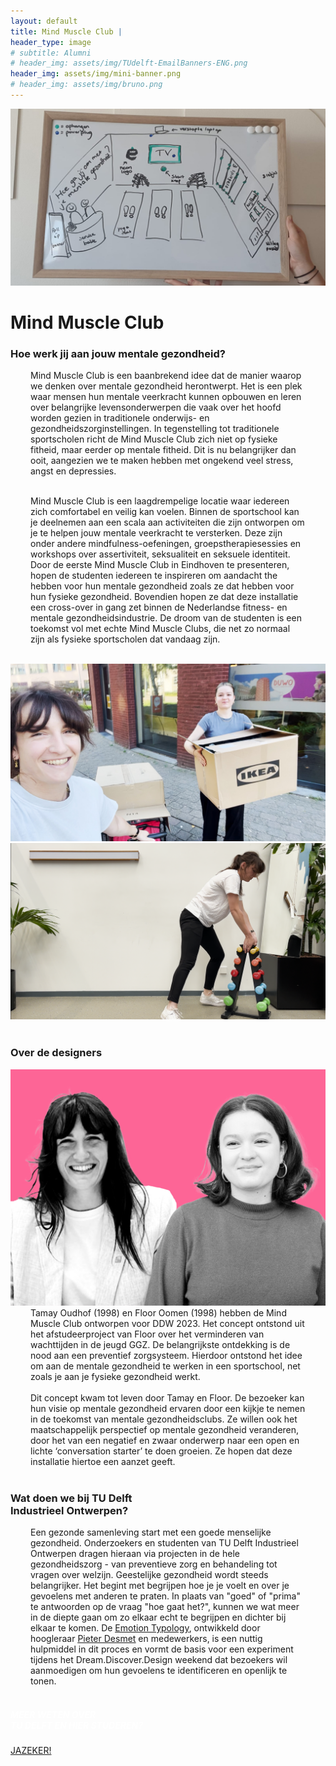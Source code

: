 ```yaml
---
layout: default
title: Mind Muscle Club |
header_type: image
# subtitle: Alumni
# header_img: assets/img/TUdelft-EmailBanners-ENG.png
header_img: assets/img/mini-banner.png
# header_img: assets/img/bruno.png
---
```


<!-- <img src="/assets/img/mini-banner.png" alt="Card image cap"> -->
<a href="/assets/img/07MIndMuscleClub/MIndMuscleClub001.jpg" target="_blank"><img src="/assets/img/07MIndMuscleClub/MIndMuscleClub001.jpg" alt="Card image cap"
class="main-image"></a>
<br> 


<!-- ## Title 1 -->
<div class="card muscle-card shadow">
<div class="card-body">
<h1 class="card-title text-center NeueMachina-project">Mind Muscle Club</h1>
<h3 class="text-center NeueMachina-h4">Hoe werk jij aan jouw mentale gezondheid?</h3>
  <div class="card-body text-center card-text" style="margin-left: 2rem;margin-right: 2rem;">
Mind Muscle Club is een baanbrekend idee dat de manier waarop we denken over mentale gezondheid
herontwerpt. Het is een plek waar mensen hun mentale veerkracht kunnen opbouwen en leren over
belangrijke levensonderwerpen die vaak over het hoofd worden gezien in traditionele onderwijs- en
gezondheidszorginstellingen. In tegenstelling tot traditionele sportscholen richt de Mind Muscle Club zich
niet op fysieke fitheid, maar eerder op mentale fitheid. Dit is nu belangrijker dan ooit, aangezien we te
maken hebben met ongekend veel stress, angst en depressies.<br>
<br>

Mind Muscle Club is een laagdrempelige locatie waar iedereen zich comfortabel en veilig kan voelen.
Binnen de sportschool kan je deelnemen aan een scala aan activiteiten die zijn ontworpen om je te
helpen jouw mentale veerkracht te versterken. Deze zijn onder andere mindfulness-oefeningen,
groepstherapiesessies en workshops over assertiviteit, seksualiteit en seksuele identiteit. Door de eerste
Mind Muscle Club in Eindhoven te presenteren, hopen de studenten iedereen te inspireren om aandacht
the hebben voor hun mentale gezondheid zoals ze dat hebben voor hun fysieke gezondheid. Bovendien
hopen ze dat deze installatie een cross-over in gang zet binnen de Nederlandse fitness- en mentale
gezondheidsindustrie. De droom van de studenten is een toekomst vol met echte Mind Muscle Clubs, die
net zo normaal zijn als fysieke sportscholen dat vandaag zijn.
  </div>
</div>
</div>
<br>
<div class="container">
  <div class="row">
    <div class="col-sm">
      <a href="/assets/img/07MIndMuscleClub/MIndMuscleClub002.jpg" target="_blank"><img src="/assets/img/07MIndMuscleClub/MIndMuscleClub002.jpg" alt="Card image cap"></a>
    </div>
    <div class="col-sm">
      <a href="/assets/img/07MIndMuscleClub/MIndMuscleClub003.png" target="_blank"><img src="/assets/img/07MIndMuscleClub/MIndMuscleClub003.png" alt="Card image cap"></a>
    </div>
  </div>
</div>
<br>
<!-- ## Title 2 -->
<div class="card white-card shadow">
<div class="card-body">
<h3 class="card-title text-center NeueMachina-h3">Over de designers</h3>
<img src="/assets/img/07MIndMuscleClub/MindMuscleClub-ProfileImage.jpg" alt="Card image cap">
  <div class="card-body text-center card-text" style="margin-left: 2rem;margin-right: 2rem;">
Tamay Oudhof (1998) en Floor Oomen (1998) hebben de Mind Muscle Club ontworpen voor DDW 2023.
Het concept ontstond uit het afstudeerproject van Floor over het verminderen van wachttijden in de jeugd
GGZ. De belangrijkste ontdekking is de nood aan een preventief zorgsysteem. Hierdoor ontstond het idee
om aan de mentale gezondheid te werken in een sportschool, net zoals je aan je fysieke gezondheid
werkt.<br><br>
Dit concept kwam tot leven door Tamay en Floor. De bezoeker kan hun visie op mentale gezondheid
ervaren door een kijkje te nemen in de toekomst van mentale gezondheidsclubs. Ze willen ook het
maatschappelijk perspectief op mentale gezondheid veranderen, door het van een negatief en zwaar
onderwerp naar een open en lichte ‘conversation starter’ te doen groeien. Ze hopen dat deze installatie
hiertoe een aanzet geeft.
  </div>
</div>
</div>
<br>
<!-- ## Title 3   -->
<div class="card white-card shadow">
<div class="card-body">
<h3 class="card-title text-center NeueMachina-h3">Wat doen we bij TU Delft<br> Industrieel Ontwerpen?</h3>
  <div class="card-body text-center card-text" style="margin-left: 2rem;margin-right: 2rem;">
Een gezonde samenleving start met een goede menselijke gezondheid. Onderzoekers en
studenten van TU Delft Industrieel Ontwerpen dragen hieraan via projecten in de hele
gezondheidszorg - van preventieve zorg en behandeling tot vragen over welzijn.
Geestelijke gezondheid wordt steeds belangrijker. Het begint met begrijpen hoe je je voelt en
over je gevoelens met anderen te praten. In plaats van "goed" of "prima" te antwoorden op de
vraag "hoe gaat het?", kunnen we wat meer in de diepte gaan om zo elkaar echt te begrijpen en
dichter bij elkaar te komen. De 
<a href="https://www.tudelft.nl/2022/io/december/ide-researchers-launch-open-source-online-emotion-typology" target="_blank"><u>Emotion Typology</u></a>,
 ontwikkeld door hoogleraar 
 <a href="https://www.tudelft.nl/en/ide/about-ide/people/desmet-pma/" target="_blank"><u>Pieter Desmet</u></a>
  en
medewerkers, is een nuttig hulpmiddel in dit proces en vormt de basis voor een experiment
tijdens het Dream.Discover.Design weekend dat bezoekers wil aanmoedigen om hun gevoelens
te identificeren en openlijk te tonen.
  </div>
</div>
</div>
<br>
<div class="card text-center  blue-card shadow">
  <div class="card-body">
    <h5 class="card-title NeueMachina-h4" style="color:white;">MEER WETEN OVER <br>TU DELFT EN HIER STUDEREN?</h5>
    <a href="https://www.tudelft.nl/onderwijs/praktische-zaken/voorzieningen" class="btn btn-primary NeueMachina">JAZEKER!</a>
  </div>
</div>